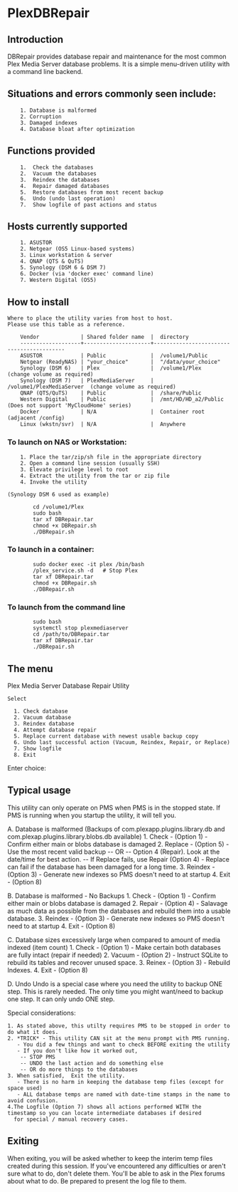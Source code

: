 # PlexDBRepair

## Introduction

DBRepair provides database repair and maintenance for the most common  Plex Media Server database problems.
It is a simple menu-driven utility with a command line backend.
## Situations and errors commonly seen include:

        1. Database is malformed
        2. Corruption
        3. Damaged indexes
        4. Database bloat after optimization

## Functions provided

        1.  Check the databases
        2.  Vacuum the databases
        3.  Reindex the databases
        4.  Repair damaged databases
        5.  Restore databases from most recent backup
        6.  Undo (undo last operation)
        7.  Show logfile of past actions and status

## Hosts currently supported

        1. ASUSTOR
        2. Netgear (OS5 Linux-based systems)
        3. Linux workstation & server
        4. QNAP (QTS & QuTS)
        5. Synology (DSM 6 & DSM 7)
        6. Docker (via 'docker exec' command line)
        7. Western Digital (OS5)

 ## How to install

    Where to place the utility varies from host to host.
    Please use this table as a reference.

```
    Vendor             | Shared folder name  |  directory
    -------------------+---------------------+------------------------------------------
    ASUSTOR            | Public              |  /volume1/Public
    Netgear (ReadyNAS) | "your_choice"       |  "/data/your_choice"
    Synology (DSM 6)   | Plex                |  /volume1/Plex             (change volume as required)
    Synology (DSM 7)   | PlexMediaServer     |  /volume1/PlexMediaServer  (change volume as required)
    QNAP (QTS/QuTS)    | Public              |  /share/Public
    Western Digital    | Public              |  /mnt/HD/HD_a2/Public      (Does not support 'MyCloudHome' series)
    Docker             | N/A                 |  Container root (adjacent /config)
    Linux (wkstn/svr)  | N/A                 |  Anywhere
```
###    To launch on NAS or Workstation:
        1. Place the tar/zip/sh file in the appropriate directory
        2. Open a command line session (usually SSH)
        3. Elevate privilege level to root
        4. Extract the utility from the tar or zip file
        4. Invoke the utility

    (Synology DSM 6 used as example)
```
        cd /volume1/Plex
        sudo bash
        tar xf DBRepair.tar
        chmod +x DBRepair.sh
        ./DBRepair.sh
```

###    To launch in a container:
```
        sudo docker exec -it plex /bin/bash
        /plex_service.sh -d   # Stop Plex
        tar xf DBRepair.tar
        chmod +x DBRepair.sh
        ./DBRepair.sh
```
###    To launch from the command line
```
        sudo bash
        systemctl stop plexmediaserver
        cd /path/to/DBRepair.tar
        tar xf DBRepair.tar
        ./DBRepair.sh
```


## The menu

  Plex Media Server Database Repair Utility


    Select

      1. Check database
      2. Vacuum database
      3. Reindex database
      4. Attempt database repair
      5. Replace current database with newest usable backup copy
      6. Undo last successful action (Vacuum, Reindex, Repair, or Replace)
      7. Show logfile
      8. Exit

Enter choice:

## Typical usage

  This utility can only operate on PMS when PMS is in the stopped state.
  If PMS is running when you startup the utility,  it will tell you.

   A. Database is malformed  (Backups of  com.plexapp.plugins.library.db and com.plexap.plugins.library.blobs.db  available)
      1. Check   - (Option 1) - Confirm either main or blobs database is damaged
      2. Replace - (Option 5) - Use the most recent valid backup -- OR -- Option 4 (Repair).  Look at the date/time for best action.
         -- If Replace fails, use Repair (Option 4) -  Replace can fail if the database has been damaged for a long time.
      3. Reindex - (Option 3) - Generate new indexes so PMS doesn't need to at startup
      4. Exit    - (Option 8)

   B. Database is malformed - No Backups
      1. Check   - (Option 1) - Confirm either main or blobs database is damaged
      2. Repair  - (Option 4) -  Salavage as much data as possible from the databases and rebuild them into a usable database.
      3. Reindex - (Option 3) - Generate new indexes so PMS doesn't need to at startup
      4. Exit    - (Option 8)

   C. Database sizes excessively large when compared to amount of media indexed (item count)
      1. Check   - (Option 1) - Make certain both databases are fully intact  (repair if needed)
      2. Vacuum  - (Option 2) - Instruct SQLite to rebuild its tables and recover unused space.
      3. Reinex  - (Option 3) - Rebuild Indexes.
      4. Exit    - (Option 8)

   D. Undo
      Undo is a special case where you need the utility to backup ONE step.
      This is rarely needed.  The only time you might want/need to backup one step.   It can only undo ONE step.

  Special considerations:

    1. As stated above, this utilty requires PMS to be stopped in order to do what it does.
    2. *TRICK* - This utility CAN sit at the menu prompt with PMS running.
       - You did a few things and want to check BEFORE exiting the utility
       - If you don't like how it worked out,
        -- STOP PMS
        -- UNDO the last action and do something else
        -- OR do more things to the databases
    3. When satisfied,  Exit the utility.
       - There is no harm in keeping the database temp files (except for space used)
       - ALL database temps are named with date-time stamps in the name to avoid confusion.
    4.The Logfile (Option 7) shows all actions performed WITH the timestamp so you can locate intermediate databases if desired
      for special / manual recovery cases.


## Exiting

  When exiting,  you will be asked whether to keep the interim temp files created during this session.
  If you've encountered any difficulties or aren't sure what to do,  don't delete them.
  You'll be able to ask in the Plex forums about what to do.  Be prepared to present the log file to them.


